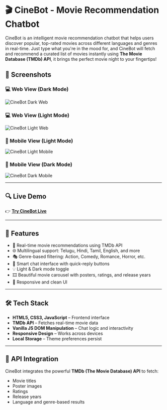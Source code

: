 # 🎬 CineBot - Movie Recommendation Chatbot

CineBot is an intelligent movie recommendation chatbot that helps users discover popular, top-rated movies across different languages and genres in real-time. Just type what you're in the mood for, and CineBot will fetch and recommend a curated list of movies instantly using **The Movie Database (TMDb) API**, it brings the perfect movie night to your fingertips!


## 📸 Screenshots

### 💻 Web View (Dark Mode)
![CineBot Dark Web](https://sreekaree.github.io/cinebot/assets/cinebot-dark-desktop.jpg)

### 💻 Web View (Light Mode)
![CineBot Light Web](https://sreekaree.github.io/cinebot/assets/cinebot-light-desktop.jpg)

### 📱 Mobile View (Light Mode)
![CineBot Light Mobile](https://sreekaree.github.io/cinebot/assets/cinebot-light-mobile.jpg)

### 📱 Mobile View (Dark Mode)
![CineBot Dark Mobile](https://sreekaree.github.io/cinebot/assets/cinebot-dark-mobile.jpg)

---

## 🔍 Live Demo

👉 **[Try CineBot Live](https://sreekareereddy04.github.io/Cine-Bot/)**

---

## 🧠 Features

- 🎯 Real-time movie recommendations using TMDb API
- 🌐 Multilingual support: Telugu, Hindi, Tamil, English, and more
- 🎭 Genre-based filtering: Action, Comedy, Romance, Horror, etc.
- 🧠 Smart chat interface with quick-reply buttons
- 💡 Light & Dark mode toggle
- 🎞️ Beautiful movie carousel with posters, ratings, and release years
- 📱 Responsive and clean UI

---

## 🛠️ Tech Stack

- **HTML5, CSS3, JavaScript** – Frontend interface
- **TMDb API** – Fetches real-time movie data
- **Vanilla JS DOM Manipulation** – Chat logic and interactivity
- **Responsive Design** – Works across devices
- **Local Storage** – Theme preferences persist

---

## 🔗 API Integration

CineBot integrates the powerful **TMDb (The Movie Database) API** to fetch:

- Movie titles
- Poster images
- Ratings
- Release years
- Language and genre-based results

